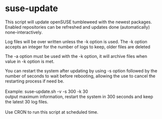 # suse-update
This script will update openSUSE tumbleweed with the newest packages.  <br>
Enabled repositories can be refreshed and updates done (automatically) none-interactively. <br>

Log files will be over written unless the -k option is used. The -k option accepts an integer for the number of logs to keep, older files are deleted<br>

The -a option must be used with the -k option, it will archive files when value in -k option is met.  

You can restart the system after updating by using -s option followed by the number of seconds to wait before rebooting, allowing the use to cancel the restarting process if need be. <br>
 <br>
Example:
  suse-update.sh -v -s 300 -k 30 <br>
  output maximum information, restart the system in 300 seconds and keep the latest 30 log files. <br>
   <br>
Use CRON to run this script at scheduled time.<br>
